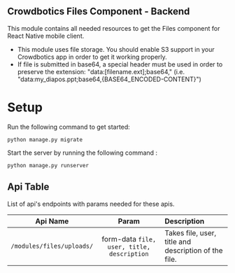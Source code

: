 ## Crowdbotics Files Component - Backend

This module contains all needed resources to get the Files component for React
Native mobile client.

- This module uses file storage. You should enable S3 support
  in your Crowdbotics app in order to get it working properly.
- If file is submitted in base64, a special header must be used
  in order to preserve the extension: "data:[filename.ext];base64," 
  (i.e. "data:my_diapos.ppt;base64,{BASE64_ENCODED-CONTENT}")


# Setup
Run the following command to get started:
```
python manage.py migrate

```
Start the server by running the following command :
```
python manage.py runserver
```

## Api Table
List of api's endpoints with params needed for these apis.

| Api Name                                        |                       Param                       | Description                                                                                        |
|-------------------------------------------------|:-------------------------------------------------:|:---------------------------------------------------------------------------------------------------|
| `/modules/files/uploads/`                  |      form-data `file, user, title, description`      | Takes file, user, title and description of the file.           |